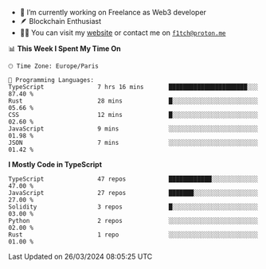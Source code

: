 - 🔭 I’m currently working on Freelance as Web3 developer
- 🪶 Blockchain Enthusiast
- 👨‍💻 You can visit my [website](https://f1tch.xyz) or contact me on [`f1tch@proton.me`](mailto:f1tch@proton.me)

<!--START_SECTION:waka-->
📊 **This Week I Spent My Time On** 

```text
🕑︎ Time Zone: Europe/Paris

💬 Programming Languages: 
TypeScript               7 hrs 16 mins       ██████████████████████░░░   87.40 % 
Rust                     28 mins             █░░░░░░░░░░░░░░░░░░░░░░░░   05.66 % 
CSS                      12 mins             █░░░░░░░░░░░░░░░░░░░░░░░░   02.60 % 
JavaScript               9 mins              ░░░░░░░░░░░░░░░░░░░░░░░░░   01.98 % 
JSON                     7 mins              ░░░░░░░░░░░░░░░░░░░░░░░░░   01.42 % 
```

**I Mostly Code in TypeScript** 

```text
TypeScript               47 repos            ████████████░░░░░░░░░░░░░   47.00 % 
JavaScript               27 repos            ███████░░░░░░░░░░░░░░░░░░   27.00 % 
Solidity                 3 repos             █░░░░░░░░░░░░░░░░░░░░░░░░   03.00 % 
Python                   2 repos             ░░░░░░░░░░░░░░░░░░░░░░░░░   02.00 % 
Rust                     1 repo              ░░░░░░░░░░░░░░░░░░░░░░░░░   01.00 % 
```




 Last Updated on 26/03/2024 08:05:25 UTC
<!--END_SECTION:waka-->
